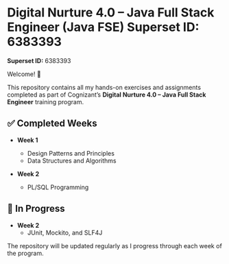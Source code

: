 # Digital Nurture 4.0 – Java Full Stack Engineer (Java FSE) **Superset ID:** 6383393

**Superset ID:** 6383393

Welcome! 👋

This repository contains all my hands-on exercises and assignments completed as part of Cognizant’s **Digital Nurture 4.0 – Java Full Stack Engineer** training program.

## ✅ Completed Weeks
- **Week 1**
  - Design Patterns and Principles
  - Data Structures and Algorithms

- **Week 2**
  - PL/SQL Programming

## 🔧 In Progress
- **Week 2**
  - JUnit, Mockito, and SLF4J

The repository will be updated regularly as I progress through each week of the program.
